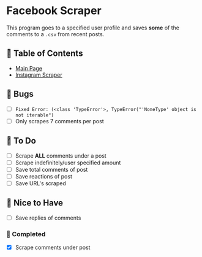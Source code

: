 # **Facebook Scraper**

This program goes to a specified user profile and saves **some** of the comments to a `.csv` from recent posts.

## **:bookmark: Table of Contents**

- [Main Page](https://github.com/amyjtech/sentiment_analysis)
- [Instagram Scraper](https://github.com/amyjtech/sentiment_analysis/blob/main/doc/instagram.md)

## **:microbe: Bugs**

- [ ] `Fixed Error: (<class 'TypeError'>, TypeError("'NoneType' object is not iterable")`
- [ ] Only scrapes 7 comments per post

## **:memo: To Do**

- [ ] Scrape **ALL** comments under a post
- [ ] Scrape indefinitely/user specified amount
- [ ] Save total comments of post
- [ ] Save reactions of post
- [ ] Save URL's scraped

## **:crystal_ball: Nice to Have**

- [ ] Save replies of comments

### **:jigsaw: Completed**

- [x] Scrape comments under post
